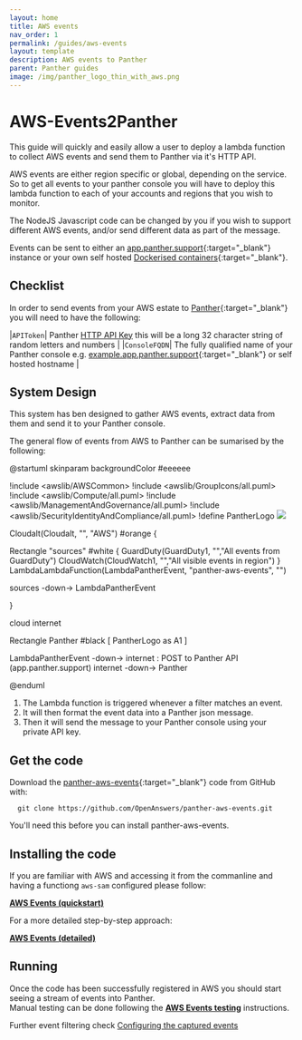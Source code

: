 ```yaml
---
layout: home
title: AWS events 
nav_order: 1
permalink: /guides/aws-events
layout: template
description: AWS events to Panther
parent: Panther guides
image: /img/panther_logo_thin_with_aws.png
---
```


# AWS-Events2Panther

This guide will quickly and easily allow a user to deploy a lambda function to collect AWS events and send them to Panther via it's HTTP API.

AWS events are either region specific or global, depending on the service. So to get all events to your panther console you will have to deploy this lambda function to each of your accounts and regions that you wish to monitor.

The NodeJS Javascript code can be changed by you if you wish to support different AWS events, and/or send different data as part of the message.

Events can be sent to either an [app.panther.support](https://app.panther.support){:target="_blank"} instance or your own self hosted [Dockerised containers](https://hub.docker.com/repository/docker/openanswers/panther-console){:target="_blank"}.


## Checklist

In order to send events from your AWS estate to [Panther](https://app.panther.support){:target="_blank"} you will need to have the following:

|`APIToken`| Panther [HTTP API Key](../panther/../../panther/admin/index.md#ap-keys) this will be a long 32 character string of random letters and numbers |
|`ConsoleFQDN`| The fully qualified name of your Panther console e.g. [example.app.panther.support](https://app.panther.support){:target="_blank"} or self hosted hostname |




## System Design

This system has ben designed to gather AWS events, extract data from them and send it to your Panther console.

The general flow of events from AWS to Panther can be sumarised by the following:

@startuml
skinparam backgroundColor #eeeeee

!include <awslib/AWSCommon>
!include <awslib/GroupIcons/all.puml>
!include <awslib/Compute/all.puml>
!include <awslib/ManagementAndGovernance/all.puml>
!include <awslib/SecurityIdentityAndCompliance/all.puml>
!define PantherLogo <img src="https://openanswers.github.io/panther-docs/img/panther_logo_thin.png">

Cloudalt(Cloudalt, "", "AWS") #orange {

  Rectangle "sources" #white {
    GuardDuty(GuardDuty1, "","All events from GuardDuty")
    CloudWatch(CloudWatch1, "","All visible events in region")
  }
  LambdaLambdaFunction(LambdaPantherEvent, "panther-aws-events", "")

  sources -down-> LambdaPantherEvent 
  
}

cloud internet

Rectangle Panther #black [
  PantherLogo as A1
]

LambdaPantherEvent -down-> internet : POST to Panther API (app.panther.support)
internet -down-> Panther 

@enduml


1. The Lambda function is triggered whenever a filter matches an event.
2. It will then format the event data into a Panther json message.
3. Then it will send the message to your Panther console using your private API key.


## Get the code

Download the [panther-aws-events](https://github.com/OpenAnswers/panther-aws-events){:target="_blank"} code from GitHub with:

  ```shell
    git clone https://github.com/OpenAnswers/panther-aws-events.git
  ```

You'll need this before you can install panther-aws-events.

## Installing the code

If you are familiar with AWS and accessing it from the commanline and having a functiong `aws-sam` configured please follow:

  [**AWS Events (quickstart)**](./quickstart.md)

For a more detailed step-by-step approach:

  [**AWS Events (detailed)**](./in-detail.md)

## Running 

Once the code has been successfully registered in AWS you should start seeing a stream of events into Panther.  
Manual testing can be done following the [**AWS Events testing**](./testing.md) instructions.

Further event filtering check [Configuring the captured events](./in-detail.md#3-configuring-the-captured-events)